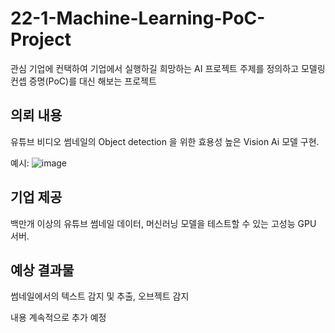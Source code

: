 # 22-1-Machine-Learning-PoC-Project 
관심 기업에 컨택하여 기업에서 실행하길 희망하는 AI 프로젝트 주제를 정의하고 모델링 컨셉 증명(PoC)를 대신 해보는 프로젝트

## 의뢰 내용
유튜브 비디오 썸네일의 Object detection 을 위한 효용성 높은 Vision Ai 모델 구현.

예시:
![image](https://user-images.githubusercontent.com/77192299/166172528-fb1eda93-bff0-4652-b65b-2a7205e39007.png)

## 기업 제공
백만개 이상의 유튜브 썸네일 데이터, 머신러닝 모델을 테스트할 수 있는 고성능 GPU 서버.

## 예상 결과물
썸네일에서의 텍스트 감지 및 추출,  오브젝트 감지

내용 계속적으로 추가 예정
